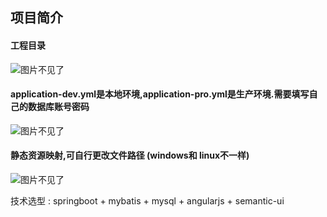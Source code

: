 ## 项目简介

#### 工程目录

![图片不见了](https://s2.ax1x.com/2019/12/06/QJ0OCn.png)

####  application-dev.yml是本地环境,application-pro.yml是生产环境.需要填写自己的数据库账号密码

![图片不见了](https://s2.ax1x.com/2019/12/06/QJBSDU.png)

#### 静态资源映射,可自行更改文件路径 (windows和 linux不一样)

![图片不见了](https://s2.ax1x.com/2019/12/06/QJ0zuT.png)



技术选型 : springboot + mybatis + mysql + angularjs + semantic-ui     

